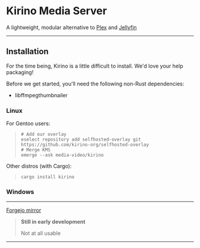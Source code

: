 
# Kirino Media Server

A lightweight, modular alternative to [Plex](https://plex.tv) and [Jellyfin](https://jellyfin.org)

---

## Installation

For the time being, Kirino is a little difficult to install. We'd love your help packaging!

Before we get started, you'll need the following non-Rust dependencies:
 - libffmpegthumbnailer

### Linux

For Gentoo users:

 > ```shell
 > # Add our overlay
 > eselect repository add selfhosted-overlay git https://github.com/kirino-org/selfhosted-overlay
 > # Merge KMS
 > emerge --ask media-video/kirino
 > ```

Other distros (with Cargo):
 > ```shell
 > cargo install kirino
 > ```

### Windows

---

[Forgejo mirror](https://kirino.io/kirino/kirino)

 > **Still in early development**
 >
 > Not at all usable

---


